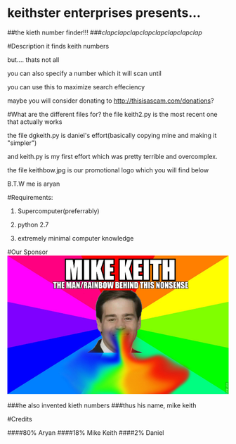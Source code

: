 # keithster enterprises presents...
##the kieth number finder!!! 
###*clapclapclapclapclapclapclapclap*

#Description
it finds keith numbers

but.... thats not all

you can also specify a number which it will scan until

you can use this to maximize search effeciency

maybe you will consider donating to http://thisisascam.com/donations?

#What are the different files for?
the file keith2.py is the most recent one that actually works

the file dgkeith.py is daniel's effort(basically copying mine and making it "simpler")

and keith.py is my first effort which was pretty terrible and overcomplex.

the file keithbow.jpg is our promotional logo which you will find below

B.T.W me is aryan


#Requirements:
1. Supercomputer(preferrably)

2. python 2.7

3. extremely minimal computer knowledge

#Our Sponsor
![lolololol](keithbow.jpg)

###he also invented kieth numbers
###thus his name, mike keith

#Credits

####80% Aryan
####18% Mike Keith
####2% Daniel
